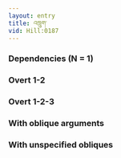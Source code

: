 ```yaml
---
layout: entry
title: འཁྲུག་
vid: Hill:0187
---
```

### Dependencies (N = 1)


### Overt 1-2


### Overt 1-2-3


### With oblique arguments


### With unspecified obliques
